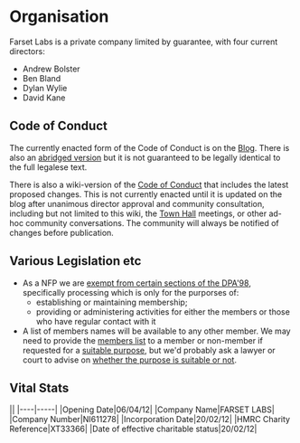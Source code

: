 Organisation
============

Farset Labs is a private company limited by guarantee, with four current
directors:

 - Andrew Bolster
 - Ben Bland
 - Dylan Wylie
 - David Kane

Code of Conduct
---------------

The currently enacted form of the Code of Conduct is on the [Blog][coc].
There is also an [abridged version][coc-abridged] but it is not guaranteed to
be legally identical to the full legalese text.

There is also a wiki-version of the [Code of Conduct][coc-wiki] that includes
the latest proposed changes. This is not currently enacted until it is updated
on the blog after unanimous director approval and community consultation,
including but not limited to this wiki, the [Town Hall](Town_Hall.md) meetings,
or other ad-hoc community conversations. The community will always be notified
of changes before publication.

Various Legislation etc
-----------------------

 - As a NFP we are [exempt from certain sections of the DPA'98][1],
   specifically processing which is only for the purporses of:
   - establishing or maintaining membership;
   - providing or administering activities for either the members or those who
     have regular contact with it
- A list of members names will be available to any other member. We may need to
  provide the [members list][2] to a member or non-member if requested for a
  [suitable purpose][3], but we'd probably ask a lawyer or court to advise on
  [whether the purpose is suitable or not][4].

Vital Stats
-----------

||
|----|-----|
|Opening Date|06/04/12|
|Company Name|FARSET LABS|
|Company Number|NI611278|
|Incorporation Date|20/02/12|
|HMRC Charity Reference|XT33366|
|Date of effective charitable status|20/02/12|


  [coc]: http://farsetlabs.org.uk/blog/membership/code-of-conduct/full-code-of-conduct-for-members/
  [coc-abridged]: http://farsetlabs.org.uk/blog/membership/code-of-conduct/
  [coc-wiki]: Code_of_Conduct.md

  [1]: http://www.ico.gov.uk/upload/documents/library/data_protection/practical_application/gpn_not_for_profit_v1.0_web_version.pdf
  [2]: http://www.legislation.gov.uk/ukpga/2006/46/section/113
  [3]: http://www.legislation.gov.uk/ukpga/2006/46/section/116
  [4]: http://www.legislation.gov.uk/ukpga/2006/46/section/117
